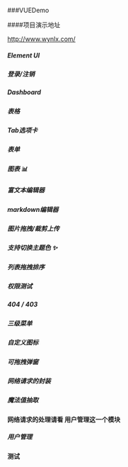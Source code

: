 ###VUEDemo

####项目演示地址

http://www.wynlx.com/

 ##### Element UI
 ##### 登录/注销
 ##### Dashboard
 ##### 表格
 ##### Tab选项卡
 ##### 表单
 ##### 图表 📊
 ##### 富文本编辑器
 ##### markdown编辑器
 ##### 图片拖拽/裁剪上传
 ##### 支持切换主题色 ✨
#####  列表拖拽排序
 ##### 权限测试
 ##### 404 / 403
#####  三级菜单
 ##### 自定义图标
 ##### 可拖拽弹窗
 ##### 网络请求的封装
 ##### 魔法值抽取
 
 #### 网络请求的处理请看 用户管理这一个模块
 ##### 用户管理
 
 #### 测试

